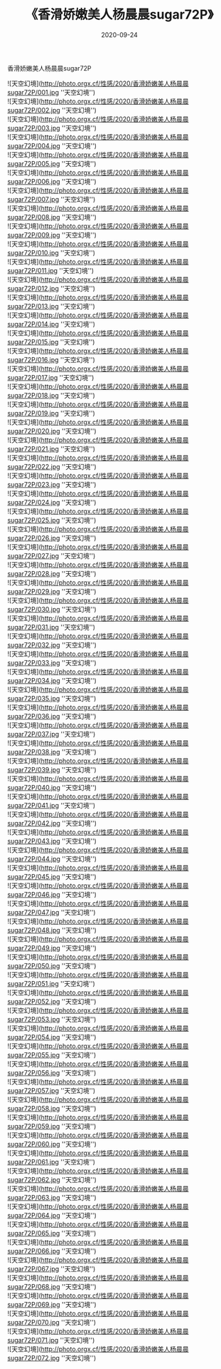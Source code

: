 ﻿---
layout: post
title: 《香滑娇嫩美人杨晨晨sugar72P》
date: 2020-09-24
img: http://photo.orgx.cf/性感/2020/香滑娇嫩美人杨晨晨sugar72P/000.jpg
tags: [美女,性感,泳衣]
---

香滑娇嫩美人杨晨晨sugar72P



![天空幻境](http://photo.orgx.cf/性感/2020/香滑娇嫩美人杨晨晨sugar72P/001.jpg ''天空幻境'')<br>
![天空幻境](http://photo.orgx.cf/性感/2020/香滑娇嫩美人杨晨晨sugar72P/002.jpg ''天空幻境'')<br>
![天空幻境](http://photo.orgx.cf/性感/2020/香滑娇嫩美人杨晨晨sugar72P/003.jpg ''天空幻境'')<br>
![天空幻境](http://photo.orgx.cf/性感/2020/香滑娇嫩美人杨晨晨sugar72P/004.jpg ''天空幻境'')<br>
![天空幻境](http://photo.orgx.cf/性感/2020/香滑娇嫩美人杨晨晨sugar72P/005.jpg ''天空幻境'')<br>
![天空幻境](http://photo.orgx.cf/性感/2020/香滑娇嫩美人杨晨晨sugar72P/006.jpg ''天空幻境'')<br>
![天空幻境](http://photo.orgx.cf/性感/2020/香滑娇嫩美人杨晨晨sugar72P/007.jpg ''天空幻境'')<br>
![天空幻境](http://photo.orgx.cf/性感/2020/香滑娇嫩美人杨晨晨sugar72P/008.jpg ''天空幻境'')<br>
![天空幻境](http://photo.orgx.cf/性感/2020/香滑娇嫩美人杨晨晨sugar72P/009.jpg ''天空幻境'')<br>
![天空幻境](http://photo.orgx.cf/性感/2020/香滑娇嫩美人杨晨晨sugar72P/010.jpg ''天空幻境'')<br>
![天空幻境](http://photo.orgx.cf/性感/2020/香滑娇嫩美人杨晨晨sugar72P/011.jpg ''天空幻境'')<br>
![天空幻境](http://photo.orgx.cf/性感/2020/香滑娇嫩美人杨晨晨sugar72P/012.jpg ''天空幻境'')<br>
![天空幻境](http://photo.orgx.cf/性感/2020/香滑娇嫩美人杨晨晨sugar72P/013.jpg ''天空幻境'')<br>
![天空幻境](http://photo.orgx.cf/性感/2020/香滑娇嫩美人杨晨晨sugar72P/014.jpg ''天空幻境'')<br>
![天空幻境](http://photo.orgx.cf/性感/2020/香滑娇嫩美人杨晨晨sugar72P/015.jpg ''天空幻境'')<br>
![天空幻境](http://photo.orgx.cf/性感/2020/香滑娇嫩美人杨晨晨sugar72P/016.jpg ''天空幻境'')<br>
![天空幻境](http://photo.orgx.cf/性感/2020/香滑娇嫩美人杨晨晨sugar72P/017.jpg ''天空幻境'')<br>
![天空幻境](http://photo.orgx.cf/性感/2020/香滑娇嫩美人杨晨晨sugar72P/018.jpg ''天空幻境'')<br>
![天空幻境](http://photo.orgx.cf/性感/2020/香滑娇嫩美人杨晨晨sugar72P/019.jpg ''天空幻境'')<br>
![天空幻境](http://photo.orgx.cf/性感/2020/香滑娇嫩美人杨晨晨sugar72P/020.jpg ''天空幻境'')<br>
![天空幻境](http://photo.orgx.cf/性感/2020/香滑娇嫩美人杨晨晨sugar72P/021.jpg ''天空幻境'')<br>
![天空幻境](http://photo.orgx.cf/性感/2020/香滑娇嫩美人杨晨晨sugar72P/022.jpg ''天空幻境'')<br>
![天空幻境](http://photo.orgx.cf/性感/2020/香滑娇嫩美人杨晨晨sugar72P/023.jpg ''天空幻境'')<br>
![天空幻境](http://photo.orgx.cf/性感/2020/香滑娇嫩美人杨晨晨sugar72P/024.jpg ''天空幻境'')<br>
![天空幻境](http://photo.orgx.cf/性感/2020/香滑娇嫩美人杨晨晨sugar72P/025.jpg ''天空幻境'')<br>
![天空幻境](http://photo.orgx.cf/性感/2020/香滑娇嫩美人杨晨晨sugar72P/026.jpg ''天空幻境'')<br>
![天空幻境](http://photo.orgx.cf/性感/2020/香滑娇嫩美人杨晨晨sugar72P/027.jpg ''天空幻境'')<br>
![天空幻境](http://photo.orgx.cf/性感/2020/香滑娇嫩美人杨晨晨sugar72P/028.jpg ''天空幻境'')<br>
![天空幻境](http://photo.orgx.cf/性感/2020/香滑娇嫩美人杨晨晨sugar72P/029.jpg ''天空幻境'')<br>
![天空幻境](http://photo.orgx.cf/性感/2020/香滑娇嫩美人杨晨晨sugar72P/030.jpg ''天空幻境'')<br>
![天空幻境](http://photo.orgx.cf/性感/2020/香滑娇嫩美人杨晨晨sugar72P/031.jpg ''天空幻境'')<br>
![天空幻境](http://photo.orgx.cf/性感/2020/香滑娇嫩美人杨晨晨sugar72P/032.jpg ''天空幻境'')<br>
![天空幻境](http://photo.orgx.cf/性感/2020/香滑娇嫩美人杨晨晨sugar72P/033.jpg ''天空幻境'')<br>
![天空幻境](http://photo.orgx.cf/性感/2020/香滑娇嫩美人杨晨晨sugar72P/034.jpg ''天空幻境'')<br>
![天空幻境](http://photo.orgx.cf/性感/2020/香滑娇嫩美人杨晨晨sugar72P/035.jpg ''天空幻境'')<br>
![天空幻境](http://photo.orgx.cf/性感/2020/香滑娇嫩美人杨晨晨sugar72P/036.jpg ''天空幻境'')<br>
![天空幻境](http://photo.orgx.cf/性感/2020/香滑娇嫩美人杨晨晨sugar72P/037.jpg ''天空幻境'')<br>
![天空幻境](http://photo.orgx.cf/性感/2020/香滑娇嫩美人杨晨晨sugar72P/038.jpg ''天空幻境'')<br>
![天空幻境](http://photo.orgx.cf/性感/2020/香滑娇嫩美人杨晨晨sugar72P/039.jpg ''天空幻境'')<br>
![天空幻境](http://photo.orgx.cf/性感/2020/香滑娇嫩美人杨晨晨sugar72P/040.jpg ''天空幻境'')<br>
![天空幻境](http://photo.orgx.cf/性感/2020/香滑娇嫩美人杨晨晨sugar72P/041.jpg ''天空幻境'')<br>
![天空幻境](http://photo.orgx.cf/性感/2020/香滑娇嫩美人杨晨晨sugar72P/042.jpg ''天空幻境'')<br>
![天空幻境](http://photo.orgx.cf/性感/2020/香滑娇嫩美人杨晨晨sugar72P/043.jpg ''天空幻境'')<br>
![天空幻境](http://photo.orgx.cf/性感/2020/香滑娇嫩美人杨晨晨sugar72P/044.jpg ''天空幻境'')<br>
![天空幻境](http://photo.orgx.cf/性感/2020/香滑娇嫩美人杨晨晨sugar72P/045.jpg ''天空幻境'')<br>
![天空幻境](http://photo.orgx.cf/性感/2020/香滑娇嫩美人杨晨晨sugar72P/046.jpg ''天空幻境'')<br>
![天空幻境](http://photo.orgx.cf/性感/2020/香滑娇嫩美人杨晨晨sugar72P/047.jpg ''天空幻境'')<br>
![天空幻境](http://photo.orgx.cf/性感/2020/香滑娇嫩美人杨晨晨sugar72P/048.jpg ''天空幻境'')<br>
![天空幻境](http://photo.orgx.cf/性感/2020/香滑娇嫩美人杨晨晨sugar72P/049.jpg ''天空幻境'')<br>
![天空幻境](http://photo.orgx.cf/性感/2020/香滑娇嫩美人杨晨晨sugar72P/050.jpg ''天空幻境'')<br>
![天空幻境](http://photo.orgx.cf/性感/2020/香滑娇嫩美人杨晨晨sugar72P/051.jpg ''天空幻境'')<br>
![天空幻境](http://photo.orgx.cf/性感/2020/香滑娇嫩美人杨晨晨sugar72P/052.jpg ''天空幻境'')<br>
![天空幻境](http://photo.orgx.cf/性感/2020/香滑娇嫩美人杨晨晨sugar72P/053.jpg ''天空幻境'')<br>
![天空幻境](http://photo.orgx.cf/性感/2020/香滑娇嫩美人杨晨晨sugar72P/054.jpg ''天空幻境'')<br>
![天空幻境](http://photo.orgx.cf/性感/2020/香滑娇嫩美人杨晨晨sugar72P/055.jpg ''天空幻境'')<br>
![天空幻境](http://photo.orgx.cf/性感/2020/香滑娇嫩美人杨晨晨sugar72P/056.jpg ''天空幻境'')<br>
![天空幻境](http://photo.orgx.cf/性感/2020/香滑娇嫩美人杨晨晨sugar72P/057.jpg ''天空幻境'')<br>
![天空幻境](http://photo.orgx.cf/性感/2020/香滑娇嫩美人杨晨晨sugar72P/058.jpg ''天空幻境'')<br>
![天空幻境](http://photo.orgx.cf/性感/2020/香滑娇嫩美人杨晨晨sugar72P/059.jpg ''天空幻境'')<br>
![天空幻境](http://photo.orgx.cf/性感/2020/香滑娇嫩美人杨晨晨sugar72P/060.jpg ''天空幻境'')<br>
![天空幻境](http://photo.orgx.cf/性感/2020/香滑娇嫩美人杨晨晨sugar72P/061.jpg ''天空幻境'')<br>
![天空幻境](http://photo.orgx.cf/性感/2020/香滑娇嫩美人杨晨晨sugar72P/062.jpg ''天空幻境'')<br>
![天空幻境](http://photo.orgx.cf/性感/2020/香滑娇嫩美人杨晨晨sugar72P/063.jpg ''天空幻境'')<br>
![天空幻境](http://photo.orgx.cf/性感/2020/香滑娇嫩美人杨晨晨sugar72P/064.jpg ''天空幻境'')<br>
![天空幻境](http://photo.orgx.cf/性感/2020/香滑娇嫩美人杨晨晨sugar72P/065.jpg ''天空幻境'')<br>
![天空幻境](http://photo.orgx.cf/性感/2020/香滑娇嫩美人杨晨晨sugar72P/066.jpg ''天空幻境'')<br>
![天空幻境](http://photo.orgx.cf/性感/2020/香滑娇嫩美人杨晨晨sugar72P/067.jpg ''天空幻境'')<br>
![天空幻境](http://photo.orgx.cf/性感/2020/香滑娇嫩美人杨晨晨sugar72P/068.jpg ''天空幻境'')<br>
![天空幻境](http://photo.orgx.cf/性感/2020/香滑娇嫩美人杨晨晨sugar72P/069.jpg ''天空幻境'')<br>
![天空幻境](http://photo.orgx.cf/性感/2020/香滑娇嫩美人杨晨晨sugar72P/070.jpg ''天空幻境'')<br>
![天空幻境](http://photo.orgx.cf/性感/2020/香滑娇嫩美人杨晨晨sugar72P/071.jpg ''天空幻境'')<br>
![天空幻境](http://photo.orgx.cf/性感/2020/香滑娇嫩美人杨晨晨sugar72P/072.jpg ''天空幻境'')<br>
